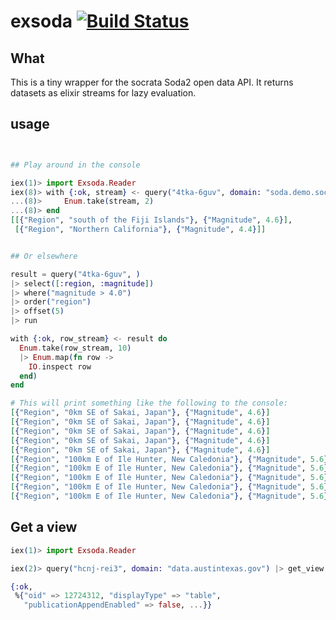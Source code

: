 # exsoda [![Build Status](https://travis-ci.org/rozap/exsoda.svg?branch=master)](https://travis-ci.org/rozap/exsoda)

## What
This is a tiny wrapper for the socrata Soda2 open data API. It returns datasets as elixir streams for lazy evaluation.


## usage
```elixir


## Play around in the console

iex(1)> import Exsoda.Reader
iex(8)> with {:ok, stream} <- query("4tka-6guv", domain: "soda.demo.socrata.com") |> select([:region, :magnitude]) |> where("magnitude > 4.0") |> run do
...(8)>     Enum.take(stream, 2)
...(8)> end
[[{"Region", "south of the Fiji Islands"}, {"Magnitude", 4.6}],
 [{"Region", "Northern California"}, {"Magnitude", 4.4}]]


## Or elsewhere

result = query("4tka-6guv", )
|> select([:region, :magnitude])
|> where("magnitude > 4.0")
|> order("region")
|> offset(5)
|> run

with {:ok, row_stream} <- result do
  Enum.take(row_stream, 10)
  |> Enum.map(fn row ->
    IO.inspect row
  end)
end

# This will print something like the following to the console:
[{"Region", "0km SE of Sakai, Japan"}, {"Magnitude", 4.6}]
[{"Region", "0km SE of Sakai, Japan"}, {"Magnitude", 4.6}]
[{"Region", "0km SE of Sakai, Japan"}, {"Magnitude", 4.6}]
[{"Region", "0km SE of Sakai, Japan"}, {"Magnitude", 4.6}]
[{"Region", "0km SE of Sakai, Japan"}, {"Magnitude", 4.6}]
[{"Region", "100km E of Ile Hunter, New Caledonia"}, {"Magnitude", 5.6}]
[{"Region", "100km E of Ile Hunter, New Caledonia"}, {"Magnitude", 5.6}]
[{"Region", "100km E of Ile Hunter, New Caledonia"}, {"Magnitude", 5.6}]
[{"Region", "100km E of Ile Hunter, New Caledonia"}, {"Magnitude", 5.6}]
[{"Region", "100km E of Ile Hunter, New Caledonia"}, {"Magnitude", 5.6}]


```

## Get a view
```elixir
iex(1)> import Exsoda.Reader

iex(2)> query("hcnj-rei3", domain: "data.austintexas.gov") |> get_view

{:ok,
 %{"oid" => 12724312, "displayType" => "table",
   "publicationAppendEnabled" => false, ...}}
```
